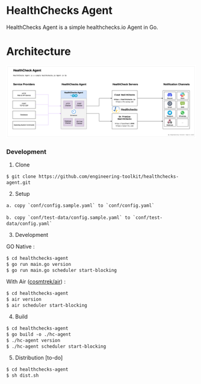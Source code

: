 # HealthChecks Agent

HealthChecks Agent is a simple healthchecks.io Agent in Go.

# Architecture

![HealthChecks Agent Architecture](docs/images/enginet-healthchecks-agent-architecture.png)

### Development

1. Clone

```shell
$ git clone https://github.com/engineering-toolkit/healthchecks-agent.git
```

2. Setup

```
a. copy `conf/config.sample.yaml` to `conf/config.yaml`

b. copy `conf/test-data/config.sample.yaml` to `conf/test-data/config.yaml`
```

3. Development

GO Native :
```shell
$ cd healthchecks-agent
$ go run main.go version
$ go run main.go scheduler start-blocking
```

With Air ([cosmtrek/air](https://github.com/cosmtrek/air)) :
```shell
$ cd healthchecks-agent
$ air version
$ air scheduler start-blocking
```

4. Build

```shell
$ cd healthchecks-agent
$ go build -o ./hc-agent
$ ./hc-agent version
$ ./hc-agent scheduler start-blocking
```

5. Distribution [to-do]

```shell
$ cd healthchecks-agent
$ sh dist.sh
```
